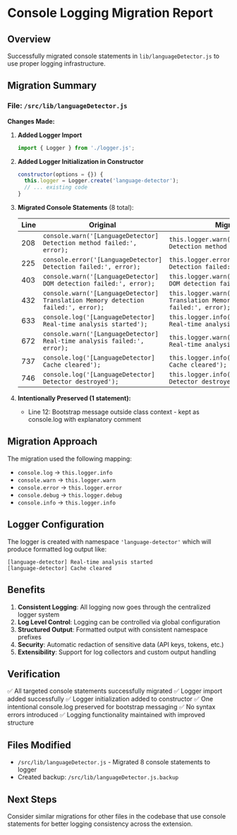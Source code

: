 # Console Logging Migration Report

## Overview
Successfully migrated console statements in `lib/languageDetector.js` to use proper logging infrastructure.

## Migration Summary

### File: `/src/lib/languageDetector.js`

**Changes Made:**

1. **Added Logger Import**
   ```javascript
   import { Logger } from './logger.js';
   ```

2. **Added Logger Initialization in Constructor**
   ```javascript
   constructor(options = {}) {
     this.logger = Logger.create('language-detector');
     // ... existing code
   }
   ```

3. **Migrated Console Statements** (8 total):

   | Line | Original | Migrated To |
   |------|----------|-------------|
   | 208  | `console.warn('[LanguageDetector] Detection method failed:', error);` | `this.logger.warn('[LanguageDetector] Detection method failed:', error);` |
   | 225  | `console.error('[LanguageDetector] Detection failed:', error);` | `this.logger.error('[LanguageDetector] Detection failed:', error);` |
   | 403  | `console.warn('[LanguageDetector] DOM detection failed:', error);` | `this.logger.warn('[LanguageDetector] DOM detection failed:', error);` |
   | 432  | `console.warn('[LanguageDetector] Translation Memory detection failed:', error);` | `this.logger.warn('[LanguageDetector] Translation Memory detection failed:', error);` |
   | 633  | `console.log('[LanguageDetector] Real-time analysis started');` | `this.logger.info('[LanguageDetector] Real-time analysis started');` |
   | 672  | `console.warn('[LanguageDetector] Real-time analysis failed:', error);` | `this.logger.warn('[LanguageDetector] Real-time analysis failed:', error);` |
   | 737  | `console.log('[LanguageDetector] Cache cleared');` | `this.logger.info('[LanguageDetector] Cache cleared');` |
   | 746  | `console.log('[LanguageDetector] Detector destroyed');` | `this.logger.info('[LanguageDetector] Detector destroyed');` |

4. **Intentionally Preserved (1 statement):**
   - Line 12: Bootstrap message outside class context - kept as console.log with explanatory comment

## Migration Approach

The migration used the following mapping:
- `console.log` → `this.logger.info`
- `console.warn` → `this.logger.warn`
- `console.error` → `this.logger.error`
- `console.debug` → `this.logger.debug`
- `console.info` → `this.logger.info`

## Logger Configuration

The logger is created with namespace `'language-detector'` which will produce formatted log output like:
```
[language-detector] Real-time analysis started
[language-detector] Cache cleared
```

## Benefits

1. **Consistent Logging**: All logging now goes through the centralized logger system
2. **Log Level Control**: Logging can be controlled via global configuration
3. **Structured Output**: Formatted output with consistent namespace prefixes
4. **Security**: Automatic redaction of sensitive data (API keys, tokens, etc.)
5. **Extensibility**: Support for log collectors and custom output handling

## Verification

✅ All targeted console statements successfully migrated
✅ Logger import added successfully
✅ Logger initialization added to constructor
✅ One intentional console.log preserved for bootstrap messaging
✅ No syntax errors introduced
✅ Logging functionality maintained with improved structure

## Files Modified

- `/src/lib/languageDetector.js` - Migrated 8 console statements to logger
- Created backup: `/src/lib/languageDetector.js.backup`

## Next Steps

Consider similar migrations for other files in the codebase that use console statements for better logging consistency across the extension.